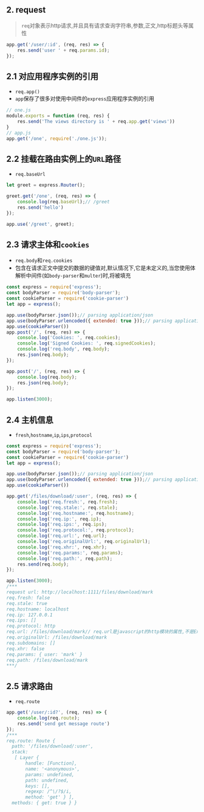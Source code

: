 ## 2. request
> `req`对象表示http请求,并且具有请求查询字符串,参数,正文,http标题头等属性
```javascript
app.get('/user/:id', (req, res) => {
    res.send('user ' + req.params.id);
});
```
## 2.1 对应用程序实例的引用
+ `req.app()`
+ `app`保存了很多对使用中间件的`express`应用程序实例的引用
```javascript
// one.js
module.exports = function (req, res) {
    res.send('The views directory is ' + req.app.get('views'))
}
// app.js
app.get('/one', require('./one.js'));
```

## 2.2 挂载在路由实例上的`URL`路径
+ `req.baseUrl`
```javascript
let greet = express.Router();

greet.get('/one', (req, res) => {
    console.log(req.baseUrl);// /greet
    res.send('hello')
});

app.use('/greet', greet);
```

## 2.3 请求主体和`cookies`
+ `req.body`和`req.cookies`
+ 包含在请求正文中提交的数据的键值对,默认情况下,它是未定义的,当您使用体解析中间件(如`body-parser`和`multer`)时,将被填充
```javascript
const express = require('express');
const bodyParser = require('body-parser');
const cookieParser = require('cookie-parser')
let app = express();

app.use(bodyParser.json());// parsing application/json
app.use(bodyParser.urlencoded({ extended: true }));// parsing application/x-www-form-urlencoded
app.use(cookieParser())
app.post('/', (req, res) => {
    console.log('Cookies: ', req.cookies);
    console.log('Signed Cookies: ', req.signedCookies);
    console.log('req.body', req.body);
    res.json(req.body);
});

app.post('/', (req, res) => {
    console.log(req.body);
    res.json(req.body);
});

app.listen(3000);
```

## 2.4 主机信息
+ `fresh`,`hostname`,`ip`,`ips`,`protocol`
```javascript
const express = require('express');
const bodyParser = require('body-parser');
const cookieParser = require('cookie-parser')
let app = express();

app.use(bodyParser.json());// parsing application/json
app.use(bodyParser.urlencoded({ extended: true }));// parsing application/x-www-form-urlencoded
app.use(cookieParser())

app.get('/files/download/:user', (req, res) => {
    console.log('req.fresh:', req.fresh);
    console.log('req.stale:', req.stale);
    console.log('req.hostname:', req.hostname);
    console.log('req.ip:', req.ip);
    console.log('req.ips:', req.ips);
    console.log('req.protocol:', req.protocol);
    console.log('req.url:', req.url);
    console.log('req.originalUrl:', req.originalUrl);
    console.log('req.xhr:', req.xhr);
    console.log('req.params:', req.params);
    console.log('req.path:', req.path);
    res.send(req.body);
});

app.listen(3000);
/***
request url: http://localhost:1111/files/download/mark
req.fresh: false
req.stale: true
req.hostname: localhost
req.ip: 127.0.0.1
req.ips: []
req.protocol: http
req.url: /files/download/mark// req.url是javascript的http模块的属性,不是Express的
req.originalUrl: /files/download/mark
req.subdomains: []
req.xhr: false
req.params: { user: 'mark' }
req.path: /files/download/mark
***/
```
## 2.5 请求路由
+ `req.route`
```javascript
app.get('/user/:id?', (req, res) => {
    console.log(req.route);
    res.send('send get message route')
});
/***
req.route: Route {
  path: '/files/download/:user',
  stack:
   [ Layer {
       handle: [Function],
       name: '<anonymous>',
       params: undefined,
       path: undefined,
       keys: [],
       regexp: /^\/?$/i,
       method: 'get' } ],
  methods: { get: true } }
```